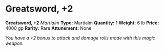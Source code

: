 # Greatsword, +2

**Greatsword, +2**
_Martialm_
**Type:** Martialm
**Quantity:** 1
**Weight:** 6 lb
**Price:** 4000 gp
**Rarity:** Rare
**Attunement:** None

*You have a +2 bonus to attack and damage rolls made with this magic weapon.*
